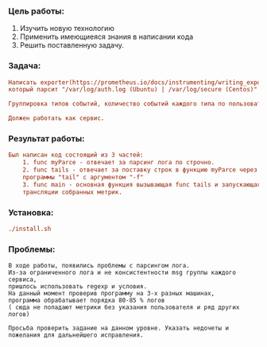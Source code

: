 ### Цель работы:
1) Изучить новую технологию 
2) Применить имеющиеяся знания в написании кода
3) Решить поставленную задачу.

### Задача:
```ini
Написать exporter(https://prometheus.io/docs/instrumenting/writing_exporters/) на golang, 
который парсит "/var/log/auth.log (Ubuntu) | /var/log/secure (Centos)" 

Группировка типов событий, количество событий каждого типа по пользователям. 

Должен работать как сервис. 

```

### Результат работы:
```ini
Был написан код состоящий из 3 частей:
    1. func myParce - отвечает за парсинг лога по строчно. 
    2. func tails - отвечает за поставку строк в функцию myParce через инициализацию 
    программы "tail" с аргументом "-f"
    3. func main - основная функция вызывающая func tails и запускающая web сервер для 
    трансляции собранных метрик.
```

### Установка:
```ini
./install.sh
```

### Проблемы:
 
```
В ходе работы, появились проблемы с парсингом лога.
Из-за ограниченного лога и не консистентности msg группы каждого сервиса, 
пришлось использовать regexp и условия.
На данный момент проверив программу на 3-х разных машинах, 
программа обрабатывает порядка 80-85 % логов 
( сюда не попадают метрики без указания пользователя и ряд других логов)
```
```
Просьба проверить задание на данном уровне. Указать недочеты и пожелания для дальнейшего исправления.
```
